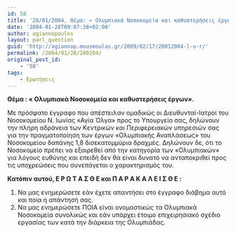 ```yaml
---
id: 58
title: '28/01/2004, Θέμα: « Oλυμπιακά Νοσοκομεία και καθυστερήσεις έργων».'
date: '2004-01-28T09:07:38+02:00'
author: agiannopoulos
layout: parl_question
guid: 'http://agiannop.mousmoulas.gr/2009/02/17/28012004-l-o-r/'
permalink: /2004/01/28/280104/
original_post_id:
    - '58'
tags:
    - Ερωτήσεις
---
```


**Θέμα : « Oλυμπιακά Νοσοκομεία και καθυστερήσεις έργων».**

Με πρόσφατο έγγραφο που απέστειλαν ομαδικώς οι Διευθυνταί-Ιατροί του Νοσοκομείου Ν. Ιωνίας «Αγία Όλγα» προς το Υπουργείο σας, δηλώνουν την πλήρη αδράνεια των Κεντρικών και Περιφερειακών υπηρεσιών σας για την πραγματοποίηση των έργων «Ολυμπιακής Αναπλάσεως» του Νοσοκομείου δαπάνης 1,8 δισεκατομμύρια δραχμές. Δηλώνουν δε, ότι το Νοσοκομείο πρέπει να εξαιρεθεί από την κατηγορία των «Ολυμπιακών» για λόγους ευθύνης και επειδή δεν θα είναι δυνατό να ανταποκριθεί προς τις υποχρεώσεις που συνεπάγεται ο χαρακτηρισμός του.

**Κατόπιν αυτού, Ε Ρ Ω Τ Α Σ Θ Ε και Π Α Ρ Α Κ Α Λ Ε Ι Σ Θ Ε :**

1. Nα μας ενημερώσετε εάν έχετε απαντήσει στο έγγραφο διάβημα αυτό και ποία η απάντησή σας.
1. Να μας ενημερώσετε ΠΟΙΑ είναι ονομαστικώς τα Ολυμπιακά Νοσοκομεία συνολικώς και εάν υπάρχει έτοιμο επιχειρησιακό σχέδιο εργασίας των κατά την διάρκεια της Ολυμπιάδας.